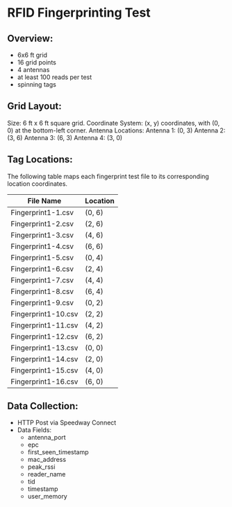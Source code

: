 # RFID Fingerprinting Test

## Overview:
- 6x6 ft grid
- 16 grid points
- 4 antennas
- at least 100 reads per test
- spinning tags

## Grid Layout:
Size: 6 ft x 6 ft square grid.
Coordinate System: (x, y) coordinates, with (0, 0) at the bottom-left corner.
Antenna Locations:
Antenna 1: (0, 3)
Antenna 2: (3, 6)
Antenna 3: (6, 3)
Antenna 4: (3, 0)

## Tag Locations:

The following table maps each fingerprint test file to its corresponding location coordinates.

| File Name           | Location |
|---------------------|----------|
| Fingerprint1-1.csv  | (0, 6)   |
| Fingerprint1-2.csv  | (2, 6)   |
| Fingerprint1-3.csv  | (4, 6)   |
| Fingerprint1-4.csv  | (6, 6)   |
| Fingerprint1-5.csv  | (0, 4)   |
| Fingerprint1-6.csv  | (2, 4)   |
| Fingerprint1-7.csv  | (4, 4)   |
| Fingerprint1-8.csv  | (6, 4)   |
| Fingerprint1-9.csv  | (0, 2)   |
| Fingerprint1-10.csv | (2, 2)   |
| Fingerprint1-11.csv | (4, 2)   |
| Fingerprint1-12.csv | (6, 2)   |
| Fingerprint1-13.csv | (0, 0)   |
| Fingerprint1-14.csv | (2, 0)   |
| Fingerprint1-15.csv | (4, 0)   |
| Fingerprint1-16.csv | (6, 0)   |

## Data Collection:
- HTTP Post via Speedway Connect
- Data Fields: 
    - antenna_port
    - epc
    - first_seen_timestamp
    - mac_address
    - peak_rssi
    - reader_name
    - tid 
    - timestamp
    - user_memory
